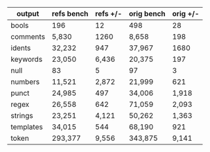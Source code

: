 | output    | refs bench | refs +/- | orig bench | orig +/- |
| --------- | ---------- | -------- | ---------- | -------- |
| bools     | 196        | 12       | 498        | 28       |
| comments  | 5,830      | 1260     | 8,658      | 198      |
| idents    | 32,232     | 947      | 37,967     | 1680     |
| keywords  | 23,050     | 6,436    | 20,375     | 197      |
| null      | 83         | 5        | 97         | 3        |
| numbers   | 11,521     | 2,872    | 21,999     | 621      |
| punct     | 24,985     | 497      | 34,006     | 1,918    |
| regex     | 26,558     | 642      | 71,059     | 2,093    |
| strings   | 23,251     | 4,121    | 50,262     | 1,363    |
| templates | 34,015     | 544      | 68,190     | 921      |
| token     | 293,377    | 9,556    | 343,875    | 9,141    |
